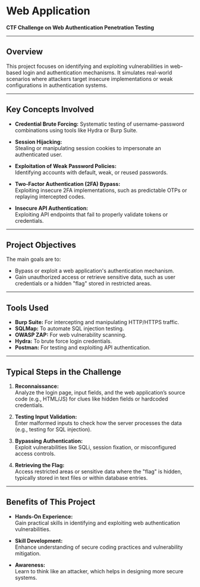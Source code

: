 # Web Application  
**CTF Challenge on Web Authentication Penetration Testing**  

---


## **Overview**  

This project focuses on identifying and exploiting vulnerabilities in web-based login and authentication mechanisms. It simulates real-world scenarios where attackers target insecure implementations or weak configurations in authentication systems.  

---

## **Key Concepts Involved**  

- **Credential Brute Forcing:**
  Systematic testing of username-password combinations using tools like Hydra or Burp Suite. 

- **Session Hijacking:**  
  Stealing or manipulating session cookies to impersonate an authenticated user.  

- **Exploitation of Weak Password Policies:**  
  Identifying accounts with default, weak, or reused passwords.  

- **Two-Factor Authentication (2FA) Bypass:**  
  Exploiting insecure 2FA implementations, such as predictable OTPs or replaying intercepted codes.  

- **Insecure API Authentication:**  
  Exploiting API endpoints that fail to properly validate tokens or credentials.  

---

## **Project Objectives**  

The main goals are to:  
- Bypass or exploit a web application's authentication mechanism.  
- Gain unauthorized access or retrieve sensitive data, such as user credentials or a hidden "flag" stored in restricted areas.  

---

## **Tools Used**  

- **Burp Suite:** For intercepting and manipulating HTTP/HTTPS traffic.  
- **SQLMap:** To automate SQL injection testing.  
- **OWASP ZAP:** For web vulnerability scanning.  
- **Hydra:** To brute force login credentials.  
- **Postman:** For testing and exploiting API authentication.  

---

## **Typical Steps in the Challenge**  

1. **Reconnaissance:**  
   Analyze the login page, input fields, and the web application’s source code (e.g., HTML/JS) for clues like hidden fields or hardcoded credentials.  

2. **Testing Input Validation:**  
   Enter malformed inputs to check how the server processes the data (e.g., testing for SQL injection).  

3. **Bypassing Authentication:**  
   Exploit vulnerabilities like SQLi, session fixation, or misconfigured access controls.  

4. **Retrieving the Flag:**  
   Access restricted areas or sensitive data where the "flag" is hidden, typically stored in text files or within database entries.  

---

## **Benefits of This Project**  

- **Hands-On Experience:**  
  Gain practical skills in identifying and exploiting web authentication vulnerabilities.  

- **Skill Development:**  
  Enhance understanding of secure coding practices and vulnerability mitigation.  

- **Awareness:**  
  Learn to think like an attacker, which helps in designing more secure systems.  

